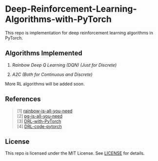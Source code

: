 # Deep-Reinforcement-Learning-Algorithms-with-PyTorch

This repo is implementation for deep reinforcement learning algorithms in PyTorch.

## **Algorithms Implemented**
1. *Rainbow Deep Q Learning (DQN) (Just for Discrete)*

2. *A2C (Both for Continuous and Discrete)*

More RL algorithms will be added soon.

## **References**
> [1] [rainbow-is-all-you-need](https://github.com/Curt-Park/rainbow-is-all-you-need) </br>
> [2] [pg-is-all-you-need](https://github.com/MrSyee/pg-is-all-you-need) </br> 
> [3] [DRL-with-PyTorch](https://github.com/p-christ/Deep-Reinforcement-Learning-Algorithms-with-PyTorch) </br>
> [4] [DRL-code-pytorch](https://github.com/Lizhi-sjtu/DRL-code-pytorch)

## **License**
This repo is licensed under the MIT License.
See [LICENSE](https://github.com/boyin96/Deep-Reinforcement-Learning-Algorithms-with-PyTorch/blob/main/LICENSE) for
details.
